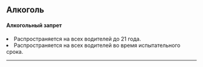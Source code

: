 ## Алкоголь

#### Алкогольный запрет
<li>Распространяется на всех водителей до 21 года.</li>
<li>Распространяется на всех водителей во время испытательного срока.</li>

---
